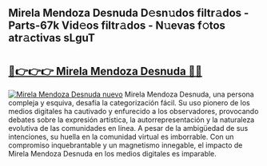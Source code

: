 ## Mirela Mendoza Desnuda D𝚎sn𝚞dos filtr𝚊dos - Parts-67k Vid𝚎os filtr𝚊dos - N𝚞evas f𝚘tos atr𝚊ctivas sLguT

# <h2><a href="http://mba8cn.tromn.icu/?c=Mirela+Mendoza+Desnuda">🔗👉👉👉 Mirela Mendoza Desnuda 🔗🔗</a></h2>

[![Mirela Mendoza Desnuda nuevo](https://i.imgur.com/pEAQMta.gif)](http://mba8cn.tromn.icu/?c=Mirela+Mendoza+Desnuda)
Mirela Mendoza Desnuda, una persona compleja y esquiva, desafía la categorización fácil. Su uso pionero de los medios digitales ha cautivado y enfurecido a los observadores, provocando debates sobre la expresión artística, la autorrepresentación y la naturaleza evolutiva de las comunidades en línea. A pesar de la ambigüedad de sus intenciones, su huella en la comunidad virtual es imborrable. Con un compromiso inquebrantable y un magnetismo innegable, el impacto de Mirela Mendoza Desnuda en los medios digitales es imparable.
